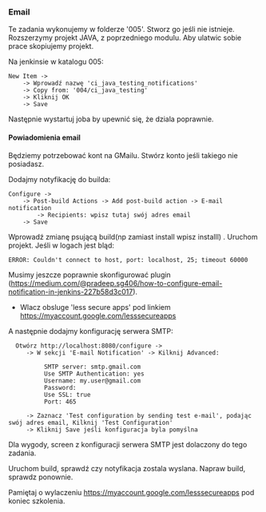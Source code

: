 ### Email

Te zadania wykonujemy w folderze '005'. Stworz go jeśli nie istnieje.
Rozszerzymy projekt JAVA, z poprzedniego modulu. Aby ulatwic sobie prace skopiujemy projekt.

Na jenkinsie w katalogu 005:
    
    New Item ->
        -> Wprowadź nazwę 'ci_java_testing_notifications'
        -> Copy from: '004/ci_java_testing'
        -> Kliknij OK
        -> Save
            
Następnie wystartuj joba by upewnić się, że dziala poprawnie.

#### Powiadomienia email

Będziemy potrzebować kont na GMailu. Stwórz konto jeśli takiego nie posiadasz.

Dodajmy notyfikację do builda:

    Configure ->
        -> Post-build Actions -> Add post-build action -> E-mail notification
            -> Recipients: wpisz tutaj swój adres email
        -> Save

Wprowadź zmianę psującą build(np zamiast install wpisz installl) . Uruchom projekt.
Jeśli w logach jest bląd:

    ERROR: Couldn't connect to host, port: localhost, 25; timeout 60000
    
Musimy jeszcze poprawnie skonfigurować plugin (https://medium.com/@pradeep.sg406/how-to-configure-email-notification-in-jenkins-227b58d3c017).

- Wlacz obsluge 'less secure apps' pod linkiem https://myaccount.google.com/lesssecureapps

A następnie dodajmy konfigurację serwera SMTP:

      Otwórz http://localhost:8080/configure ->
         -> W sekcji 'E-mail Notification' -> Kilknij Advanced:
                
              SMTP server: smtp.gmail.com
              Use SMTP Authentication: yes
              Username: my.user@gmail.com
              Password:
              Use SSL: true
              Port: 465
              
         -> Zaznacz 'Test configuration by sending test e-mail', podając swój adres email, Kilknij 'Test Configuration'
         -> Kliknij Save jeśli konfiguracja byla pomyślna
            
Dla wygody, screen z konfiguracji serwera SMTP jest dolaczony do tego zadania.

Uruchom build, sprawdź czy notyfikacja zostala wyslana. Napraw build, sprawdz ponownie.
       
Pamiętaj o wylaczeniu https://myaccount.google.com/lesssecureapps pod koniec szkolenia.